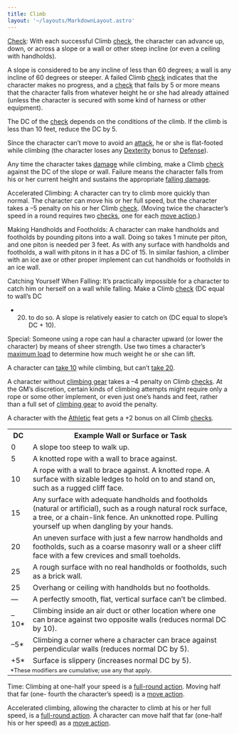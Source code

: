 ```yaml
---
title: Climb
layout: '~/layouts/MarkdownLayout.astro'
---
```

[Check](/modern.d20.srd/skills/skill.basics): With each successful
Climb [check](/modern.d20.srd/skills/skill.basics), the character
can advance up, down, or across a slope or a wall or other steep incline (or
even a ceiling with handholds).

A slope is considered to be any incline of less than 60 degrees; a wall is any
incline of 60 degrees or steeper. A failed Climb
[check](/modern.d20.srd/skills/skill.basics) indicates that the
character makes no progress, and a
[check](/modern.d20.srd/skills/skill.basics) that fails by 5 or more
means that the character falls from whatever height he or she had already
attained (unless the character is secured with some kind of harness or other
equipment).

The DC of the [check](/modern.d20.srd/skills/skill.basics) depends
on the conditions of the climb. If the climb is less than 10 feet, reduce the
DC by 5.

Since the character can’t move to avoid an
[attack](/modern.d20.srd/combat/attack.roll), he or she is flat-footed while
climbing (the character loses any
[Dexterity](/modern.d20.srd/basics/ability.scores) bonus to
[Defense](/modern.d20.srd/combat/defense)).

Any time the character takes [damage](/modern.d20.srd/combat/damage) while
climbing, make a Climb [check](/modern.d20.srd/skills/skill.basics)
against the DC of the slope or wall. Failure means the character falls from
his or her current height and sustains the appropriate [falling damage](/modern.d20.srd/environment.hazards/falling).

Accelerated Climbing: A character can try to climb more quickly than normal.
The character can move his or her full speed, but the character takes a –5
penalty on his or her Climb
[check](/modern.d20.srd/skills/skill.basics). (Moving twice the
character’s speed in a round requires two
[checks](/modern.d20.srd/skills/skill.basics), one for each [move action](/modern.d20.srd/combat/move.actions).)

Making Handholds and Footholds: A character can make handholds and footholds
by pounding pitons into a wall. Doing so takes 1 minute per piton, and one
piton is needed per 3 feet. As with any surface with handholds and footholds,
a wall with pitons in it has a DC of 15. In similar fashion, a climber with an
ice axe or other proper implement can cut handholds or footholds in an ice
wall.

Catching Yourself When Falling: It’s practically impossible for a character to
catch him or herself on a wall while falling. Make a Climb
[check](/modern.d20.srd/skills/skill.basics) (DC equal to wall’s DC
+ 20) to do so. A slope is relatively easier to catch on (DC equal to slope’s
DC + 10).

Special: Someone using a rope can haul a character upward (or lower the
character) by means of sheer strength. Use two times a character’s [maximum load](/modern.d20.srd/equipment/carrying.capacity) to determine how much
weight he or she can lift.

A character can [take 10](/modern.d20.srd/skills/skill.basics)
while climbing, but can’t [take 20](/modern.d20.srd/skills/skill.basics).

A character without [climbing gear](/modern.d20.srd/equipment/survival.gear)
takes a –4 penalty on Climb
[checks](/modern.d20.srd/skills/skill.basics). At the GM’s
discretion, certain kinds of climbing attempts might require only a rope or
some other implement, or even just one’s hands and feet, rather than a full
set of [climbing gear](/modern.d20.srd/equipment/survival.gear) to avoid the
penalty.

A character with the [Athletic](/modern.d20.srd/feats/athletic) feat gets a +2
bonus on all Climb [checks](/modern.d20.srd/skills/skill.basics).


<table> <tr><th>DC</th> <th>Example Wall or Surface or Task</th></tr> <tr><td> 0</td><td> A slope too steep to walk up. </td></tr> <tr class="shaded"><td> 5</td><td> A knotted rope with a wall to brace against. </td></tr> <tr><td> 10</td><td> A rope with a wall to brace against. A knotted rope. A surface with sizable ledges to hold on to and stand on, such as a rugged cliff face. </td></tr> <tr class="shaded"><td> 15</td><td> Any surface with adequate handholds and footholds (natural or artificial), such as a rough natural rock surface, a tree, or a chain-link fence. An unknotted rope. Pulling yourself up when dangling by your hands. </td></tr> <tr><td> 20</td><td> An uneven surface with just a few narrow handholds and footholds, such as a coarse masonry wall or a sheer cliff face with a few crevices and small toeholds. </td></tr> <tr class="shaded"><td> 25</td><td> A rough surface with no real handholds or footholds, such as a brick wall. </td></tr> <tr><td> 25</td><td> Overhang or ceiling with handholds but no footholds. </td></tr> <tr class="shaded"><td>—</td><td> A perfectly smooth, flat, vertical surface can’t be climbed. </td></tr> <tr><td> –10*</td><td> Climbing inside an air duct or other location where one can brace against two opposite walls (reduces normal DC by 10). </td></tr> <tr class="shaded"><td>–5*</td><td> Climbing a corner where a character can brace against perpendicular walls (reduces normal DC by 5). </td></tr> <tr><td>+5*</td><td> Surface is slippery (increases normal DC by 5). </td></tr> <tr><td colspan="2" style="text-align: left; font-size: .8em;"> *These modifiers are cumulative; use any that apply. </td></tr> </table>



Time: Climbing at one-half your speed is a [full-round action](/modern.d20.srd/combat/full.round.actions). Moving half that far (one-
fourth the character’s speed) is a [move action](/modern.d20.srd/combat/move.actions).

Accelerated climbing, allowing the character to climb at his or her full
speed, is a [full-round action](/modern.d20.srd/combat/full.round.actions). A
character can move half that far (one-half his or her speed) as a [move action](/modern.d20.srd/combat/move.actions).

